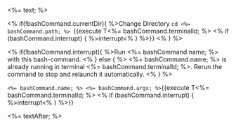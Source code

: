 <%= text; %>

<% if(!bashCommand.currentDir){ %>Change Directory
`cd <%= bashCommand.path; %> `{{execute T<%= bashCommand.terminalId; %> <% if (bashCommand.interrupt) { %>interrupt<% } %>}} <% } %>

<% if(!bashCommand.interrupt){ %>Run <%= bashCommand.name; %> with this bash-command. <% } else { %> <%= bashCommand.name; %> is already running in terminal <%= bashCommand.terminalId; %>. Rerun the command to stop and relaunch it automatically. <% } %>

`<%= bashCommand.name; %> <%= bashCommand.args; %>`{{execute T<%= bashCommand.terminalId; %> <% if (bashCommand.interrupt) { %>interrupt<% } %>}}

<%= textAfter; %>